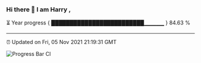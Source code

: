 ### Hi there 👋 I am Harry , 

⏳ Year progress { █████████████████████████▁▁▁▁▁ } 84.63 %

---

⏰ Updated on Fri, 05 Nov 2021 21:19:31 GMT

![Progress Bar CI](https://github.com/duykhang68/duykhang68/workflows/Progress%20Bar%20CI/badge.svg)
